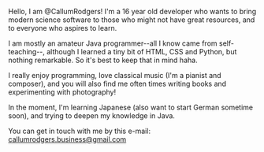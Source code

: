 Hello, I am @CallumRodgers! I'm a 16 year old developer who
wants to bring modern science software to those who might not have
great resources, and to everyone who aspires to learn.

I am mostly an amateur Java programmer--all I know came from self-teaching--, 
although I learned a tiny bit of HTML, CSS and Python, but nothing remarkable.
So it's best to keep that in mind haha.

I really enjoy programming, love classical music (I'm a pianist and composer), and
you will also find me often times writing books and experimenting with photography!

In the moment, I'm learning Japanese (also want to start German sometime soon), 
and trying to deepen my knowledge in Java. 

You can get in touch with me by this e-mail: callumrodgers.business@gmail.com

<!---
CallumRodgers/CallumRodgers is a ✨ special ✨ repository because its `README.md` (this file) appears on your GitHub profile.
You can click the Preview link to take a look at your changes.
--->
